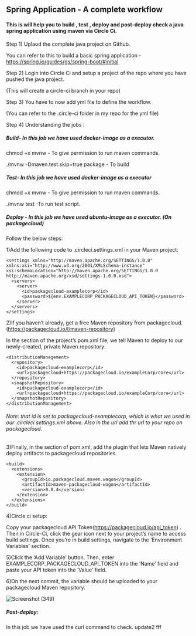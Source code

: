 ## Spring Application - A complete workflow

#### This is will help you to build , test , deploy and post-deploy check a java spring application using maven via Circle Ci.

Step 1) Uplaod the complete java project on Github. 

You can refer to this to build a basic spring application - https://spring.io/guides/gs/spring-boot/#initial

Step 2) Login into Circle Ci and setup a project of the repo where you have pushed the java project.

(This will create a circle-ci branch in your repo)

Step 3) You have to now add yml file to define the workflow.

(You can refer to the .circle-ci folder in my repo for the yml file)

Step 4) Understanding the jobs :

##### Build- In this job we have used docker-image as a executor.

chmod +x mvnw - To give permission to run maven commands.

./mvnw -Dmaven.test.skip=true package - To build

##### Test- In this job we have used docker-image as a executor

chmod +x mvnw - To give permission to run maven commands.

./mvnw test -To run test script.

##### Deploy - In this job we have used ubuntu-image as a executor.  (On packagecloud)

Follow the below steps:

1)Add the following code to .circleci.settings.xml in your Maven project:

```
<settings xmlns="http://maven.apache.org/SETTINGS/1.0.0" xmlns:xsi="http://www.w3.org/2001/XMLSchema-instance" xsi:schemaLocation="http://maven.apache.org/SETTINGS/1.0.0 http://maven.apache.org/xsd/settings-1.0.0.xsd">
  <servers>
    <server>
      <id>packagecloud-examplecorp</id>
      <password>${env.EXAMPLECORP_PACKAGECLOUD_API_TOKEN}</password>
    </server>
  </servers>
</settings> 
```

2)If you haven’t already, get a free Maven repository from packagecloud. (https://packagecloud.io/l/maven-repository)

In the <distributionManagement/> section of the project’s pom.xml file, we tell Maven to deploy to our newly-created, private Maven repository:

```
<distributionManagement>
  <repository>
    <id>packagecloud-examplecorp</id>
    <url>packagecloud+https://packagecloud.io/exampleCorp/core</url>
  </repository>
  <snapshotRepository>
    <id>packagecloud-examplecorp</id>
    <url>packagecloud+https://packagecloud.io/exampleCorp/core</url>
  </snapshotRepository>
</distributionManagement>
```

###### Note:  that id is set to packagecloud-examplecorp, which is what we used in our .circleci.settings.xml above. Also in the url add thr url to your repo on packagecloud.

3)Finally, in the <build/> section of pom.xml, add the plugin that lets Maven natively deploy artifacts to packagecloud repositories.

```
<build>
  <extensions>
    <extension>
      <groupId>io.packagecloud.maven.wagon</groupId>
      <artifactId>maven-packagecloud-wagon</artifactId>
      <version>0.0.4</version>
    </extension>
  </extensions>
</build>
```

4)Circle ci setup:

Copy your packagecloud API Token(https://packagecloud.io/api_token) . Then in  Circle-Ci, click the gear icon next to your project’s name to access build settings.
Once you’re in build settings, navigate to the ‘Environment Variables’ section.

5)Click the ‘Add Variable’ button. Then, enter EXAMPLECORP_PACKAGECLOUD_API_TOKEN into the ‘Name’ field and paste your API token into the ‘Value’ field.

6)On the next commit, the variable should be uploaded to your packagecloud Maven repository.

![Screenshot (349)](https://user-images.githubusercontent.com/46739055/95198086-4375a780-07f8-11eb-8f8d-c273d950987c.png)


##### Post-deploy:
In this job we have used the curl command to check.
update2
fff
